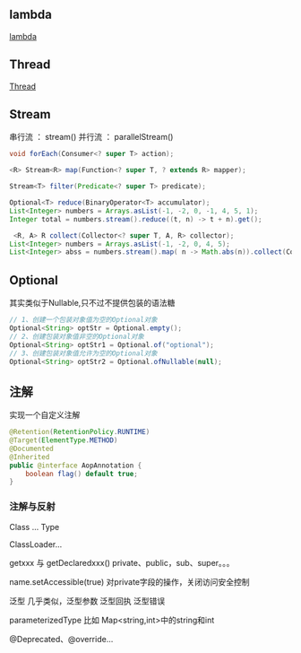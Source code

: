 ## lambda

[lambda](./lambda.md)

## Thread

[Thread](./threading.md)

## Stream

串行流 ： stream()
并行流 ： parallelStream()

```java
void forEach(Consumer<? super T> action);

<R> Stream<R> map(Function<? super T, ? extends R> mapper);

Stream<T> filter(Predicate<? super T> predicate);

Optional<T> reduce(BinaryOperator<T> accumulator);
List<Integer> numbers = Arrays.asList(-1, -2, 0, -1, 4, 5, 1);
Integer total = numbers.stream().reduce((t, n) -> t + n).get();

 <R, A> R collect(Collector<? super T, A, R> collector);
List<Integer> numbers = Arrays.asList(-1, -2, 0, 4, 5);
List<Integer> abss = numbers.stream().map( n -> Math.abs(n)).collect(Collectors.toList());
```

## Optional

其实类似于Nullable,只不过不提供包装的语法糖

```java
// 1、创建一个包装对象值为空的Optional对象
Optional<String> optStr = Optional.empty();
// 2、创建包装对象值非空的Optional对象
Optional<String> optStr1 = Optional.of("optional");
// 3、创建包装对象值允许为空的Optional对象
Optional<String> optStr2 = Optional.ofNullable(null);
```

## 注解

实现一个自定义注解

```java
@Retention(RetentionPolicy.RUNTIME)	
@Target(ElementType.METHOD)
@Documented
@Inherited
public @interface AopAnnotation {
    boolean flag() default true;
}
```

### 注解与反射

Class ... Type

ClassLoader...



getxxx 与 getDeclaredxxx()	private、public，sub、super。。。 



name.setAccessible(true) 对private字段的操作，关闭访问安全控制

泛型 几乎类似，泛型参数 泛型回执 泛型错误

parameterizedType 比如 Map<string,int>中的string和int



@Deprecated、@override...